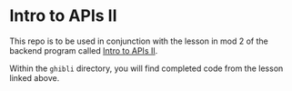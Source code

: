 # Intro to APIs II

This repo is to be used in conjunction with the lesson in mod 2 of the backend program called [Intro to APIs II](https://backend.turing.edu/module2/lessons/api_consumption_in_ruby). 

Within the `ghibli` directory, you will find completed code from the lesson linked above. 
